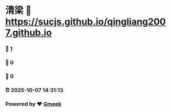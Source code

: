 # 清梁 :link: https://sucjs.github.io/qingliang2007.github.io 
### :page_facing_up: [1](https://sucjs.github.io/qingliang2007.github.io/tag.html) 
### :speech_balloon: 0 
### :hibiscus: 0 
### :alarm_clock: 2025-10-07 14:31:13 
### Powered by :heart: [Gmeek](https://github.com/Meekdai/Gmeek)
